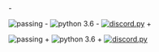 <p> 
 		<a href="https://discord.gg/2B4UvKx"><img src="https://discordapp.com/api/guilds/376697605029101569/widget.png?style=banner2" alt="" /></a>
 	</p>
-	<p>	<img src="https://img.shields.io/badge/build-passing-brightgreen.svg" alt="passing" /></a>
-		<img src="https://img.shields.io/badge/python-3.6-brightgreen.svg" alt="python 3.6" /></a>
-		<a href="https://github.com/Rapptz/discord.py"><img src="https://img.shields.io/badge/discord-py-orange.svg" alt="discord.py" /></a>
+	<p>	<img src="https://img.shields.io/badge/build-passing-brightgreen.svg?style=for-the-badge" alt="passing" /></a>
+		<img src="https://img.shields.io/badge/python-3.6-brightgreen.svg?style=for-the-badge" alt="python 3.6" /></a>
+		<a href="https://github.com/Rapptz/discord.py"><img src="https://img.shields.io/badge/discord-py-orange.svg?style=for-the-badge" alt="discord.py" /></a>
 	</p>
 </div> 
 
